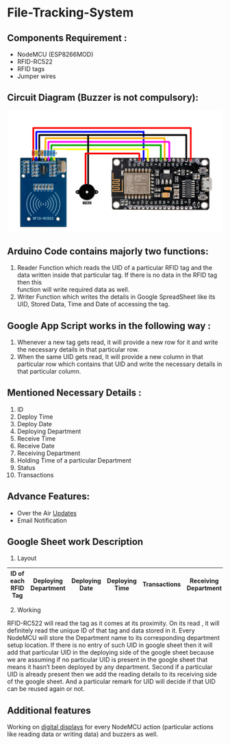 # File-Tracking-System

## Components Requirement : 
  - NodeMCU (ESP8266MOD) 
  - RFID-RC522 
  - RFID tags
  - Jumper wires

## Circuit Diagram (Buzzer is not compulsory):
  ![alt text](RFID.png)
  
## Arduino Code contains majorly two functions:
   1. Reader Function which reads the UID of a particular RFID tag and the data written inside that particular tag. If there is no data in the RFID tag then this   
      function will write required data as well.
   2. Writer Function which writes the details in Google SpreadSheet like its UID, Stored Data, Time and Date of accessing the tag.

## Google App Script works in the following way : 
   1. Whenever a new tag gets read, it will provide a new row for it and write the necessary details in that particular row.
   2. When the same UID gets read, It will provide a new column in that particular row which contains that UID and write the necessary details in that particular column.


## Mentioned Necessary Details :
   1. ID
   2. Deploy Time
   3. Deploy Date
   4. Deploying Department
   5. Receive Time
   6. Receive Date
   7. Receiving Department
   8. Holding Time of a particular Department
   9. Status
   10. Transactions

## Advance Features: 
  - Over the Air [Updates](https://randomnerdtutorials.com/esp8266-ota-updates-with-arduino-ide-over-the-air/)
  - Email Notification

## Google Sheet work Description 

  1) Layout
  
| ID of each RFID Tag | Deploying Department | Deploying Date | Deploying Time | Transactions | Receiving Department | Receiving Date | Receiving Time | Holding Time | Status |
|:-------------------:|:--------------------:|:--------------:|:--------------:|:------------:|:--------------------:|:--------------:|:--------------:|:-----------:|:------:|

  2) Working 

RFID-RC522 will read the tag as it comes at its proximity.  On its read , it will definitely read the unique ID of that tag and data stored in it. Every NodeMCU will store the Department name to its corresponding department setup location. 
If there is no entry of such UID in google sheet then it will add that particular UID in the deploying side of the google sheet because we are assuming if no particular UID is present in the google sheet that means it hasn’t been deployed by any department.
Second if a particular UID is already present then we add the reading details to its receiving side of the google sheet. And a particular remark for UID will decide if that UID can be reused again or not.

## Additional features 

Working on [digital displays](https://randomnerdtutorials.com/esp8266-0-96-inch-oled-display-with-arduino-ide/) for every NodeMCU action (particular actions like reading data or writing data) and buzzers as well.

